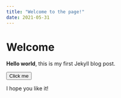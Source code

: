 ```yaml
---
title: "Welcome to the page!"
date: 2021-05-31
---
```


# Welcome
<!---https://anujnandal.github.io/github-pages-with-jekyll/-->
**Hello world**, this is my first Jekyll blog post.

<button onclick="myFunction()">Click me</button>

<p id="demo"></p>

<script>
function myFunction() {
  document.getElementById("demo").innerHTML = "Hello World";
}
</script>


I hope you like it!

